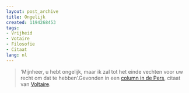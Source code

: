 ```yaml
---
layout: post_archive
title: Ongelijk
created: 1194268453
tags:
- Vrijheid
- Votaire
- Filosofie
- Citaat
lang: nl
---
```

> ‘Mijnheer, u hebt ongelijk, maar ik zal tot het einde vechten voor uw recht om dat te hebben’.Gevonden in een [column in de Pers](http://www.depers.nl/economie/115133/Column-Kwetsbaar.html), citaat van [Voltaire](http://nl.wikipedia.org/wiki/Voltaire).
